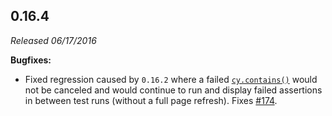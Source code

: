 ## 0.16.4

*Released 06/17/2016*

**Bugfixes:**

- Fixed regression caused by `0.16.2` where a failed [`cy.contains()`](/api/commands/contains) would not be canceled and would continue to run and display failed assertions in between test runs (without a full page refresh). Fixes [#174](https://github.com/cypress-io/cypress/issues/174).


